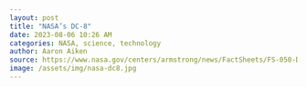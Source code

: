 ```yaml
---
layout: post
title: "NASA’s DC-8"
date: 2023-08-06 10:26 AM
categories: NASA, science, technology
author: Aaron Aiken
source: https://www.nasa.gov/centers/armstrong/news/FactSheets/FS-050-DFRC.html
image: /assets/img/nasa-dc8.jpg
---
```


